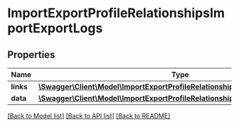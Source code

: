 # ImportExportProfileRelationshipsImportExportLogs

## Properties
Name | Type | Description | Notes
------------ | ------------- | ------------- | -------------
**links** | [**\Swagger\Client\Model\ImportExportProfileRelationshipsImportExportLogsLinks**](ImportExportProfileRelationshipsImportExportLogsLinks.md) |  | [optional] 
**data** | [**\Swagger\Client\Model\ImportExportProfileRelationshipsImportExportLogsData[]**](ImportExportProfileRelationshipsImportExportLogsData.md) |  | [optional] 

[[Back to Model list]](../../README.md#documentation-for-models) [[Back to API list]](../../README.md#documentation-for-api-endpoints) [[Back to README]](../../README.md)


